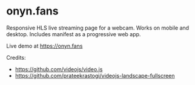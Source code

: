 # onyn.fans

Responsive HLS live streaming page for a webcam. Works on mobile and desktop. Includes manifest as a progressive web app.

Live demo at https://onyn.fans

Credits:

* https://github.com/videojs/video.js
* https://github.com/prateekrastogi/videojs-landscape-fullscreen
